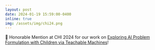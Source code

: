 ```yaml
---
layout: post
date: 2024-01-19 15:59:00-0400
inline: true
img: /assets/img/chi24.png
---
```

🏅 Honorable Mention at CHI 2024 for our work on [Exploring AI Problem Formulation with Children via Teachable Machines](https://arxiv.org/pdf/2402.18688v1.pdf)!